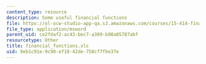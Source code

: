 ```yaml
---
content_type: resource
description: Some useful financial functions
file: https://ol-ocw-studio-app-qa.s3.amazonaws.com/courses/15-414-financial-management-summer-2003/9eb1c91e9c98ef1842de758cf7fbe37e_financial_functions.xls
file_type: application/msword
parent_uid: ce2fdaf2-ac43-bec7-a309-b98a05787abf
resourcetype: Other
title: financial_functions.xls
uid: 9eb1c91e-9c98-ef18-42de-758cf7fbe37e
---
```

